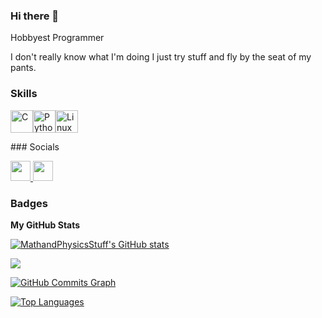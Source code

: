 ### Hi there 👋

Hobbyest Programmer

I don't really know what I'm doing I just try stuff and fly by the seat of my pants.

### Skills


<p align="left">
<a href="https://docs.microsoft.com/en-us/cpp/?view=msvc-170" target="_blank" rel="noreferrer"><img src="https://raw.githubusercontent.com/danielcranney/readme-generator/main/public/icons/skills/c-colored.svg" width="36" height="36" alt="C" /></a><a href="https://www.python.org/" target="_blank" rel="noreferrer"><img src="https://raw.githubusercontent.com/danielcranney/readme-generator/main/public/icons/skills/python-colored.svg" width="36" height="36" alt="Python" /></a><a href="https://www.linux.org" target="_blank" rel="noreferrer"><img src="https://raw.githubusercontent.com/danielcranney/readme-generator/main/public/icons/skills/linux-colored.svg" width="36" height="36" alt="Linux" /></a></p>
### Socials<p align="left"> <a href="https://www.github.com/MathandPhysicsStuff" target="_blank" rel="noreferrer"> <picture> <source media="(prefers-color-scheme: dark)" srcset="https://raw.githubusercontent.com/danielcranney/readme-generator/main/public/icons/socials/github-dark.svg" /> <source media="(prefers-color-scheme: light)" srcset="https://raw.githubusercontent.com/danielcranney/readme-generator/main/public/icons/socials/github.svg" /> <img src="https://raw.githubusercontent.com/danielcranney/readme-generator/main/public/icons/socials/github.svg" width="32" height="32" /> </picture> </a> <a href="https://www.youtube.com/@ShapeofSpace51" target="_blank" rel="noreferrer"> <picture> <source media="(prefers-color-scheme: dark)" srcset="undefined" /> <source media="(prefers-color-scheme: light)" srcset="https://raw.githubusercontent.com/danielcranney/readme-generator/main/public/icons/socials/youtube.svg" /> <img src="https://raw.githubusercontent.com/danielcranney/readme-generator/main/public/icons/socials/youtube.svg" width="32" height="32" /> </picture> </a></p>

### Badges

<b>My GitHub Stats</b>

<a href="http://www.github.com/MathandPhysicsStuff"><img src="https://github-readme-stats.vercel.app/api?username=MathandPhysicsStuff&show_icons=true&hide=&count_private=true&title_color=0891b2&text_color=10b981&icon_color=0891b2&bg_color=000000&hide_border=true&show_icons=true" alt="MathandPhysicsStuff's GitHub stats" /></a>

<a href="http://www.github.com/MathandPhysicsStuff"><img src="https://github-readme-streak-stats.herokuapp.com/?user=MathandPhysicsStuff&stroke=10b981&background=000000&ring=0891b2&fire=0891b2&currStreakNum=10b981&currStreakLabel=0891b2&sideNums=10b981&sideLabels=10b981&dates=10b981&hide_border=true" /></a>

<a href="http://www.github.com/MathandPhysicsStuff"><img src="https://github-readme-activity-graph.cyclic.app/graph?username=MathandPhysicsStuff&bg_color=000000&color=10b981&line=0891b2&point=10b981&area_color=000000&area=true&hide_border=true&custom_title=GitHub%20Commits%20Graph" alt="GitHub Commits Graph" /></a>

<a href="https://github.com/MathandPhysicsStuff" align="left"><img src="https://github-readme-stats.vercel.app/api/top-langs/?username=MathandPhysicsStuff&langs_count=10&title_color=0891b2&text_color=10b981&icon_color=0891b2&bg_color=000000&hide_border=true&locale=en&custom_title=Top%20%Languages" alt="Top Languages" /></a>
